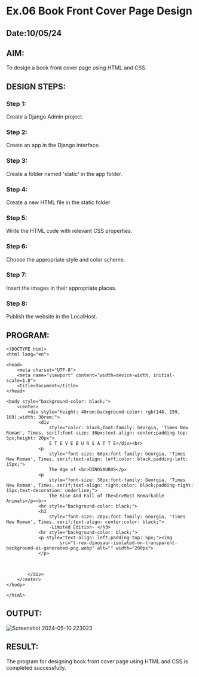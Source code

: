 # Ex.06 Book Front Cover Page Design
## Date:10/05/24

## AIM:
To design a book front cover page using HTML and CSS.

## DESIGN STEPS:

### Step 1:
Create a Django Admin project.

### Step 2:
Create an app in the Django interface.

### Step 3:
Create a folder named 'static' in the app folder.

### Step 4:
Create a new HTML file in the static folder.

### Step 5:
Write the HTML code with relevant CSS properties.

### Step 6:
Choose the appropriate style and color scheme.

### Step 7:
Insert the images in their appropriate places.

### Step 8:
Publish the website in the LocalHost.

## PROGRAM:
```
<!DOCTYPE html>
<html lang="en">

<head>
    <meta charset="UTF-8">
    <meta name="viewport" content="width=device-width, initial-scale=1.0">
    <title>Document</title>
</head>

<body style="background-color: black;">
    <center>
        <div style="height: 40rem;background-color: rgb(148, 159, 169);width: 30rem;">
            <div
                style="color: black;font-family: Georgia, 'Times New Roman', Times, serif;font-size: 30px;text-align: center;padding-top: 5px;height: 20px">
                S T E V E B U R S A T T E</div><br>
            <p
                style="font-size: 60px;font-family: Georgia, 'Times New Roman', Times, serif;text-align: left;color: black;padding-left: 15px;">
                The Age of <br>DINOSAURUS</p>
            <p
                style="font-size: 30px;font-family: Georgia, 'Times New Roman', Times, serif;text-align: right;color: black;padding-right: 15px;text-decoration: underline;">
                The Rise And Fall of the<br>Most Remarkable Animals</p><br>
            <hr style="background-color: black;">
            <h3
                style="font-size: 20px;font-family: Georgia, 'Times New Roman', Times, serif;text-align: center;color: black;">
                -Limited Edition- </h3>
            <hr style="background-color: black;">
            <p style="text-align: left;padding-top: 5px;"><img
                    src="t-rex-dinosaur-isolated-on-transparent-background-ai-generated-png.webp" alt="" width="200px">
            </p>



        </div>
    </center>
</body>

</html>
```

## OUTPUT:


![Screenshot 2024-05-10 223023](https://github.com/SHARIKA818/cover/assets/139834761/4e73a215-29b7-472c-b0c5-795b8bc7ae46)

## RESULT:
The program for designing book front cover page using HTML and CSS is completed successfully.
